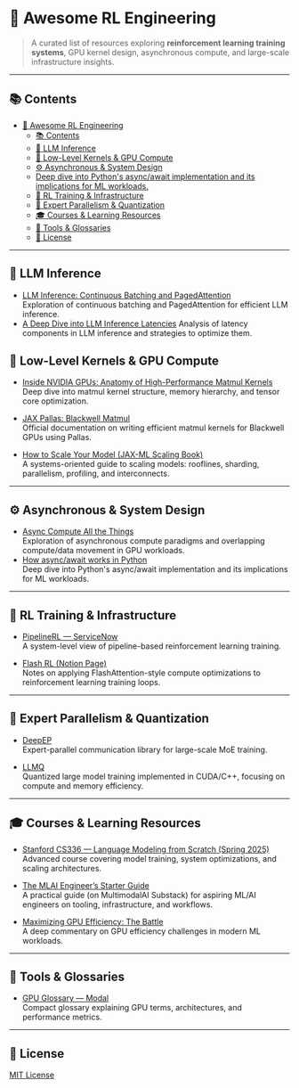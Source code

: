 # 🧠 Awesome RL Engineering

> A curated list of resources exploring **reinforcement learning training systems**, GPU kernel design, asynchronous compute, and large-scale infrastructure insights.

---

## 📚 Contents
- [🧠 Awesome RL Engineering](#-awesome-rl-engineering)
  - [📚 Contents](#-contents)
  - [🤖 LLM Inference](#-llm-inference)
  - [🧮 Low-Level Kernels \& GPU Compute](#-low-level-kernels--gpu-compute)
  - [⚙️ Asynchronous \& System Design](#️-asynchronous--system-design)
  - [Deep dive into Python's async/await implementation and its implications for ML workloads.](#deep-dive-into-pythons-asyncawait-implementation-and-its-implications-for-ml-workloads)
  - [🧱 RL Training \& Infrastructure](#-rl-training--infrastructure)
  - [🧩 Expert Parallelism \& Quantization](#-expert-parallelism--quantization)
  - [🎓 Courses \& Learning Resources](#-courses--learning-resources)
  - [🧰 Tools \& Glossaries](#-tools--glossaries)
  - [📜 License](#-license)

---

## 🤖 LLM Inference
- [LLM Inference: Continuous Batching and PagedAttention](https://insujang.github.io/2024-01-07/llm-inference-continuous-batching-and-pagedattention/)  
  Exploration of continuous batching and PagedAttention for efficient LLM inference.
- [A Deep Dive into LLM Inference Latencies](https://blog.hathora.dev/a-deep-dive-into-llm-inference-latencies/)
    Analysis of latency components in LLM inference and strategies to optimize them.

## 🧮 Low-Level Kernels & GPU Compute

- [Inside NVIDIA GPUs: Anatomy of High-Performance Matmul Kernels](https://www.aleksagordic.com/blog/matmul)  
  Deep dive into matmul kernel structure, memory hierarchy, and tensor core optimization.

- [JAX Pallas: Blackwell Matmul](https://docs.jax.dev/en/latest/pallas/gpu/blackwell_matmul.html)  
  Official documentation on writing efficient matmul kernels for Blackwell GPUs using Pallas.

- [How to Scale Your Model (JAX-ML Scaling Book)](https://jax-ml.github.io/scaling-book/)  
  A systems-oriented guide to scaling models: rooflines, sharding, parallelism, profiling, and interconnects.

---

## ⚙️ Asynchronous & System Design

- [Async Compute All the Things](https://interplayoflight.wordpress.com/2025/05/27/async-compute-all-the-things/)  
  Exploration of asynchronous compute paradigms and overlapping compute/data movement in GPU workloads.
 - [How async/await works in Python](https://tenthousandmeters.com/blog/python-behind-the-scenes-12-how-asyncawait-works-in-python/)  
  Deep dive into Python's async/await implementation and its implications for ML workloads.
---

## 🧱 RL Training & Infrastructure

- [PipelineRL — ServiceNow](https://huggingface.co/blog/ServiceNow/pipelinerl)  
  A system-level view of pipeline-based reinforcement learning training.

- [Flash RL (Notion Page)](https://fengyao.notion.site/flash-rl)  
  Notes on applying FlashAttention-style compute optimizations to reinforcement learning training loops.

---

## 🧩 Expert Parallelism & Quantization

- [DeepEP](https://github.com/deepseek-ai/DeepEP)  
  Expert-parallel communication library for large-scale MoE training.

- [LLMQ](https://github.com/IST-DASLab/llmq/)  
  Quantized large model training implemented in CUDA/C++, focusing on compute and memory efficiency.

---

## 🎓 Courses & Learning Resources

- [Stanford CS336 — Language Modeling from Scratch (Spring 2025)](https://stanford-cs336.github.io/spring2025/)  
  Advanced course covering model training, system optimizations, and scaling architectures.

- [The MLAI Engineer’s Starter Guide](https://multimodalai.substack.com/p/the-mlai-engineers-starter-guide)  
  A practical guide (on MultimodalAI Substack) for aspiring ML/AI engineers on tooling, infrastructure, and workflows.

- [Maximizing GPU Efficiency: The Battle](https://bytesofintelligence.substack.com/p/maximizing-gpu-efficiency-the-battle)  
  A deep commentary on GPU efficiency challenges in modern ML workloads.

---

## 🧰 Tools & Glossaries

- [GPU Glossary — Modal](https://modal.com/gpu-glossary)  
  Compact glossary explaining GPU terms, architectures, and performance metrics.

---

## 📜 License

[MIT License](LICENSE)
